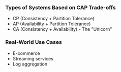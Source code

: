 ### Types of Systems Based on CAP Trade-offs

- CP (Consistency + Partition Tolerance)
- AP (Availability + Partition Tolerance)
- CA (Consistency + Availability) - The "Unicorn"
### Real-World Use Cases

- E-commerce
- Streaming services 
- Log aggregation 